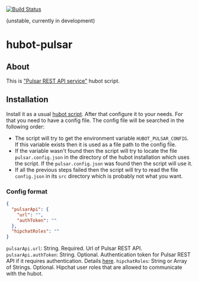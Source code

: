 [![Build Status](https://travis-ci.org/cargomedia/hubot-pulsar.png?branch=master)](https://travis-ci.org/cargomedia/hubot-pulsar)

(unstable, currently in development)

hubot-pulsar
============

## About

This is ["Pulsar REST API service"](https://github.com/cargomedia/pulsar-rest-api) hubot script.

## Installation
Install it as a usual [hubot script](https://github.com/github/hubot/tree/master/docs#scripting). After that configure it to your needs. For that you need to have a config file. The config file will be searched in the following order:
* The script will try to get the environment variable `HUBOT_PULSAR_CONFIG`. If this variable exists then it is used as a file path to the config file.
* If the variable wasn't found then the script will try to locate the file `pulsar.config.json` in the directory of the hubot installation which uses the script. If the `pulsar.config.json` was found then the script will use it.
* If all the previous steps failed then the script will try to read the file `config.json` in its `src` directory which is probably not what you want.


### Config format
```json
{
  "pulsarApi": {
    "url": "",
    "authToken": ""
  },
  "hipchatRoles": ""
}
```

`pulsarApi.url`: String. Required. Url of Pulsar REST API.
`pulsarApi.authToken`: String. Optional. Authentication token for Pulsar REST API if it requires authentication. Details [here](https://github.com/cargomedia/pulsar-rest-api#authentication).
`hipchatRoles`: String or Array of Strings. Optional. Hipchat user roles that are allowed to communicate with the hubot.
